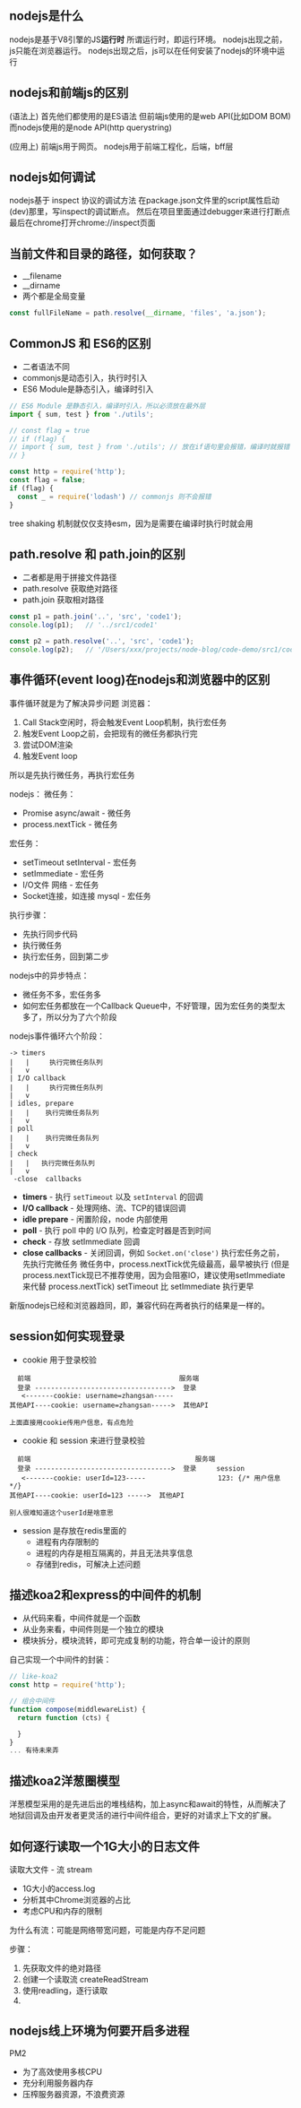 ## nodejs是什么
nodejs是基于V8引擎的JS**运行时**
所谓运行时，即运行环境。
nodejs出现之前，js只能在浏览器运行。
nodejs出现之后，js可以在任何安装了nodejs的环境中运行


## nodejs和前端js的区别
(语法上)
首先他们都使用的是ES语法
但前端js使用的是web API(比如DOM BOM)
而nodejs使用的是node API(http querystring)  

(应用上)
前端js用于网页。
nodejs用于前端工程化，后端，bff层
## nodejs如何调试
nodejs基于 inspect 协议的调试方法
在package.json文件里的script属性启动(dev)那里，写inspect的调试断点。
然后在项目里面通过debugger来进行打断点
最后在chrome打开chrome://inspect页面

## 当前文件和目录的路径，如何获取？
* __filename
* __dirname
* 两个都是全局变量
```js
const fullFileName = path.resolve(__dirname, 'files', 'a.json');
```
## CommonJS 和 ES6的区别
* 二者语法不同   
* commonjs是动态引入，执行时引入
* ES6 Module是静态引入，编译时引入

```js
// ES6 Module 是静态引入，编译时引入，所以必须放在最外层
import { sum, test } from './utils';

// const flag = true  
// if (flag) {
// import { sum, test } from './utils'; // 放在if语句里会报错，编译时就报错
// }
```

```js   
const http = require('http');
const flag = false;
if (flag) {
  const _ = require('lodash') // commonjs 则不会报错
} 
```

tree shaking 机制就仅仅支持esm，因为是需要在编译时执行时就会用

## path.resolve 和 path.join的区别
* 二者都是用于拼接文件路径
* path.resolve 获取绝对路径
* path.join 获取相对路径
```js
const p1 = path.join('..', 'src', 'code1');
console.log(p1);   // '../src1/code1'

const p2 = path.resolve('..', 'src', 'code1');
console.log(p2);   // '/Users/xxx/projects/node-blog/code-demo/src1/code1';
```

## 事件循环(event loog)在nodejs和浏览器中的区别
事件循环就是为了解决异步问题
浏览器：
1. Call Stack空闲时，将会触发Event Loop机制，执行宏任务
2. 触发Event Loop之前，会把现有的微任务都执行完 
3. 尝试DOM渲染
4. 触发Event loop

所以是先执行微任务，再执行宏任务

nodejs：
微任务：
* Promise async/await - 微任务
* process.nextTick - 微任务  

宏任务：
* setTimeout setInterval - 宏任务
* setImmediate - 宏任务
* I/O文件 网络 - 宏任务
* Socket连接，如连接 mysql - 宏任务

执行步骤： 
* 先执行同步代码
* 执行微任务
* 执行宏任务，回到第二步

nodejs中的异步特点：
* 微任务不多，宏任务多
* 如何宏任务都放在一个Callback Queue中，不好管理，因为宏任务的类型太多了，所以分为了六个阶段


nodejs事件循环六个阶段：
```
-> timers    
|   |     执行完微任务队列  
|   v   
| I/O callback 
|   |     执行完微任务队列   
|   v
| idles, prepare 
|   |    执行完微任务队列  
|   v
| poll 
|   |    执行完微任务队列  
|   v
| check 
|   |   执行完微任务队列    
|   v
 -close  callbacks 
```
* **timers** - 执行 `setTimeout` 以及 `setInterval` 的回调
* **I/O callback** - 处理网络、流、TCP的错误回调
* **idle prepare** - 闲置阶段，node 内部使用
* **poll** - 执行 poll 中的 I/O 队列，检查定时器是否到时间
* **check** - 存放 setImmediate 回调 
* **close callbacks** - 关闭回调，例如 `Socket.on('close')`
执行宏任务之前，先执行完微任务
微任务中，process.nextTick优先级最高，最早被执行
(但是process.nextTick现已不推荐使用，因为会阻塞IO，建议使用setImmediate 来代替 process.nextTick)
setTimeout 比 setImmediate 执行更早

新版nodejs已经和浏览器趋同，即，兼容代码在两者执行的结果是一样的。


## session如何实现登录
*  cookie 用于登录校验
``` 
  前端                                     服务端  
  登录 ---------------------------------->  登录  
   <-------cookie: username=zhangsan-----
其他API----cookie: username=zhangsan----->  其他API  

上面直接用cookie传用户信息，有点危险
```

* cookie 和 session 来进行登录校验 
```
  前端                                         服务端  
  登录 ---------------------------------->  登录     session 
   <-------cookie: userId=123-----                  123: {/* 用户信息 */}
其他API----cookie: userId=123 ----->  其他API

别人很难知道这个userId是啥意思
```

* session 是存放在redis里面的
  * 进程有内存限制的
  * 进程的内存是相互隔离的，并且无法共享信息
  * 存储到redis，可解决上述问题

## 描述koa2和express的中间件的机制
  * 从代码来看，中间件就是一个函数
  * 从业务来看，中间件则是一个独立的模块
  * 模块拆分，模块流转，即可完成复制的功能，符合单一设计的原则

  自己实现一个中间件的封装：
```js
// like-koa2  
const http = require('http');

// 组合中间件
function compose(middlewareList) {
  return function (cts) {

  }
}
... 有待未来弄
```


## 描述koa2洋葱圈模型

洋葱模型采用的是先进后出的堆栈结构，加上async和await的特性，从而解决了地狱回调及由开发者更灵活的进行中间件组合，更好的对请求上下文的扩展。

## 如何逐行读取一个1G大小的日志文件
读取大文件 - 流 stream  
* 1G大小的access.log
* 分析其中Chrome浏览器的占比
* 考虑CPU和内存的限制  

为什么有流：可能是网络带宽问题，可能是内存不足问题

步骤：
1. 先获取文件的绝对路径
2. 创建一个读取流 createReadStream   
3. 使用readling，逐行读取    
4. 

## nodejs线上环境为何要开启多进程
PM2   
* 为了高效使用多核CPU  
* 充分利用服务器内存
* 压榨服务器资源，不浪费资源
